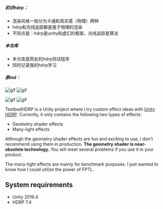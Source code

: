 ##### 初识hdrp：

* 渲染风格一般分为卡通和真实感（物理）两种
* hdrp和光线追踪都是基于物理的渲染
* 不同点是：hdrp是unity和虚幻的框架，光线追踪是算法

##### 本仓库

* 本仓库是网友的hdrp测试程序
* 同时记录我的hdrp学习

##### 原md：



![gif](https://i.imgur.com/2qlNtFC.gif)
![gif](https://i.imgur.com/K3k5ffi.gif)

![gif](https://i.imgur.com/m7lKcUh.gif)
![gif](https://i.imgur.com/p29Lrap.gif)

TestbedHDRP is a Unity project where I try custom effect ideas with
[Unity HDRP]. Currently, it only contains the following two types of effects:

- Geometry shader effects
- Many-light effects

Although the geometry shader effects are fun and exciting to use, I don't
recommend using them in production. **The geometry shader is near-obsolete
technology.** You will meet several problems if you use it in your product.

The many-light effects are mainly for benchmark purposes. I just wanted to know
how I could utilize the power of FPTL.

[Unity HDRP]:
  https://docs.unity3d.com/Packages/com.unity.render-pipelines.high-definition@latest

System requirements
-------------------

- Unity 2019.4
- HDRP 7.4
